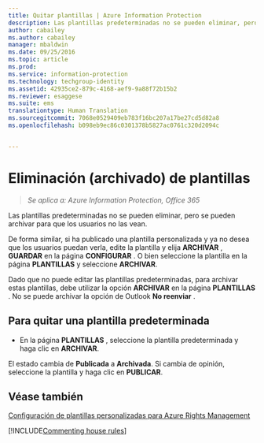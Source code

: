 ```yaml
---
title: Quitar plantillas | Azure Information Protection
description: Las plantillas predeterminadas no se pueden eliminar, pero se pueden archivar para que los usuarios no las vean.
author: cabailey
ms.author: cabailey
manager: mbaldwin
ms.date: 09/25/2016
ms.topic: article
ms.prod: 
ms.service: information-protection
ms.technology: techgroup-identity
ms.assetid: 42935ce2-879c-4168-aef9-9a88f72b15b2
ms.reviewer: esaggese
ms.suite: ems
translationtype: Human Translation
ms.sourcegitcommit: 7068e0529409eb783f16bc207a17be27cd5d82a8
ms.openlocfilehash: b098eb9ec86c0301378b5827ac0761c320d2094c


---
```



# <a name="remove-archive-templates"></a>Eliminación (archivado) de plantillas

>*Se aplica a: Azure Information Protection, Office 365*

Las plantillas predeterminadas no se pueden eliminar, pero se pueden archivar para que los usuarios no las vean.

De forma similar, si ha publicado una plantilla personalizada y ya no desea que los usuarios puedan verla, edite la plantilla y elija **ARCHIVAR** , **GUARDAR** en la página **CONFIGURAR** . O bien seleccione la plantilla en la página **PLANTILLAS** y seleccione **ARCHIVAR**.

Dado que no puede editar las plantillas predeterminadas, para archivar estas plantillas, debe utilizar la opción **ARCHIVAR** en la página **PLANTILLAS** . No se puede archivar la opción de Outlook **No reenviar** .

## <a name="to-remove-a-default-template"></a>Para quitar una plantilla predeterminada

-   En la página **PLANTILLAS** , seleccione la plantilla predeterminada y haga clic en **ARCHIVAR**.

El estado cambia de **Publicada** a **Archivada**. Si cambia de opinión, seleccione la plantilla y haga clic en **PUBLICAR**.



## <a name="see-also"></a>Véase también
[Configuración de plantillas personalizadas para Azure Rights Management](configure-custom-templates.md)

[!INCLUDE[Commenting house rules](../includes/houserules.md)]


<!--HONumber=Jan17_HO4-->


